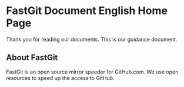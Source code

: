 # FastGit Document English Home Page

Thank you for reading our documents. This is our guidance document.

## About FastGit

FastGit is an open source mirror speeder for GitHub.com. We use open resources to speed up the access to GitHub.
